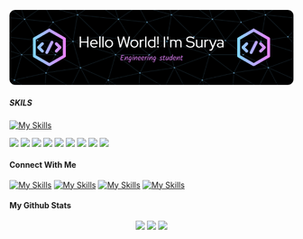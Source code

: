 ![hallo](img/surya_git.png)

##### SKILS

[![My Skills](https://skillicons.dev/icons?i=js,html,css,php,py,cpp,vscode,windows,figma,github)](https://github.com/surya223532)

<img src="https://img.shields.io/badge/Canva-%2300C4CC.svg?&style=for-the-badge&logo=Canva&logoColor=white" /> <img src="https://img.shields.io/badge/Figma-F24E1E?style=for-the-badge&logo=figma&logoColor=white" /> <img src="https://img.shields.io/badge/Xampp-F37623?style=for-the-badge&logo=xampp&logoColor=white" /> <img src="https://img.shields.io/badge/HTML5-E34F26?style=for-the-badge&logo=html5&logoColor=white" /> <img src="https://img.shields.io/badge/CSS3-1572B6?style=for-the-badge&logo=css3&logoColor=white" /> <img src="https://img.shields.io/badge/PHP-777BB4?style=for-the-badge&logo=php&logoColor=white" /> <img src="https://img.shields.io/badge/JavaScript-323330?style=for-the-badge&logo=javascript&logoColor=F7DF1E" /> <img src="https://img.shields.io/badge/Python-FFD43B?style=for-the-badge&logo=python&logoColor=blue" /> <img src="https://img.shields.io/badge/PlayStation-003791?style=for-the-badge&logo=playstation&logoColor=white" />

#### Connect With Me

[![My Skills](https://skillicons.dev/icons?i=instagram)](https://www.instagram.com/muhsuryapratama.j) [![My Skills](https://skillicons.dev/icons?i=linkedin)](www.linkedin.com/in/surya-pratama-jabar-5960862ab) [![My Skills](https://skillicons.dev/icons?i=github)](https://github.com/surya223532) [![My Skills](https://skillicons.dev/icons?i=gmail)](https://github.com/surya223532)

#### My Github Stats

<p align="center">
  <img src="https://github-readme-stats.vercel.app/api?username=surya223532&hide_title=false&hide_rank=false&show_icons=true&include_all_commits=true&count_private=true&disable_animations=false&theme=midnight-purple&locale=en&hide_border=false&order=1" height="150" />
  <img src="https://github-readme-stats.vercel.app/api/top-langs?username=surya223532&locale=en&hide_title=false&layout=compact&card_width=320&langs_count=5&theme=midnight-purple&hide_border=false&order=2" height="150" />
  <img src="https://media.giphy.com/media/M9gbBd9nbDrOTu1Mqx/giphy.gif" height="150" />
</p>
